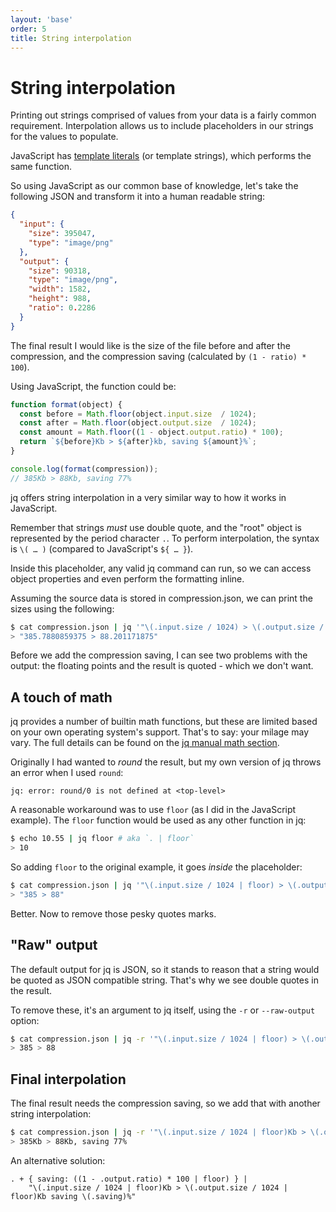 ```yaml
---
layout: 'base'
order: 5
title: String interpolation
---
```


# String interpolation

Printing out strings comprised of values from your data is a fairly common requirement. Interpolation allows us to include placeholders in our strings for the values to populate.

JavaScript has [template literals](https://developer.mozilla.org/en-US/docs/Web/JavaScript/Reference/Template_literals) (or template strings), which performs the same function.

So using JavaScript as our common base of knowledge, let's take the following JSON and transform it into a human readable string:

```json
{
  "input": {
    "size": 395047,
    "type": "image/png"
  },
  "output": {
    "size": 90318,
    "type": "image/png",
    "width": 1582,
    "height": 988,
    "ratio": 0.2286
  }
}
```

The final result I would like is the size of the file before and after the compression, and the compression saving (calculated by `(1 - ratio) * 100`).

Using JavaScript, the function could be:

```js
function format(object) {
  const before = Math.floor(object.input.size  / 1024);
  const after = Math.floor(object.output.size  / 1024);
  const amount = Math.floor((1 - object.output.ratio) * 100);
  return `${before}Kb > ${after}kb, saving ${amount}%`;
}

console.log(format(compression));
// 385Kb > 88Kb, saving 77%
```

jq offers string interpolation in a very similar way to how it works in JavaScript.

Remember that strings _must_ use double quote, and the "root" object is represented by the period character `.`. To perform interpolation, the syntax is `\( … )` (compared to JavaScript's `${ … }`).

Inside this placeholder, any valid jq command can run, so we can access object properties and even perform the formatting inline.

Assuming the source data is stored in compression.json, we can print the sizes using the following:

```bash
$ cat compression.json | jq '"\(.input.size / 1024) > \(.output.size / 1024)"'
> "385.7880859375 > 88.201171875"
```

Before we add the compression saving, I can see two problems with the output: the floating points and the result is quoted - which we don't want.

## A touch of math

jq provides a number of builtin math functions, but these are limited based on your own operating system's support. That's to say: your milage may vary. The full details can be found on the [jq manual math section](https://stedolan.github.io/jq/manual/#Math).

Originally I had wanted to _round_ the result, but my own version of jq throws an error when I used `round`:

```
jq: error: round/0 is not defined at <top-level>
```

A reasonable workaround was to use `floor` (as I did in the JavaScript example). The `floor` function would be used as any other function in jq:

```bash
$ echo 10.55 | jq floor # aka `. | floor`
> 10
```

So adding `floor` to the original example, it goes _inside_ the placeholder:

```bash
$ cat compression.json | jq '"\(.input.size / 1024 | floor) > \(.output.size / 1024 | floor)"'
> "385 > 88"
```

Better. Now to remove those pesky quotes marks.

## "Raw" output

The default output for jq is JSON, so it stands to reason that a string would be quoted as JSON compatible string. That's why we see double quotes in the result.

To remove these, it's an argument to jq itself, using the `-r` or `--raw-output` option:

```bash
$ cat compression.json | jq -r '"\(.input.size / 1024 | floor) > \(.output.size / 1024 | floor)"'
> 385 > 88
```

## Final interpolation

The final result needs the compression saving, so we add that with another string interpolation:

```bash
$ cat compression.json | jq -r '"\(.input.size / 1024 | floor)Kb > \(.output.size / 1024 | floor)Kb, saving \((1 - .output.ratio) * 100 | floor)%"'
> 385Kb > 88Kb, saving 77%
```

An alternative solution:

```
. + { saving: ((1 - .output.ratio) * 100 | floor) } |
    "\(.input.size / 1024 | floor)Kb > \(.output.size / 1024 | floor)Kb saving \(.saving)%"
```
